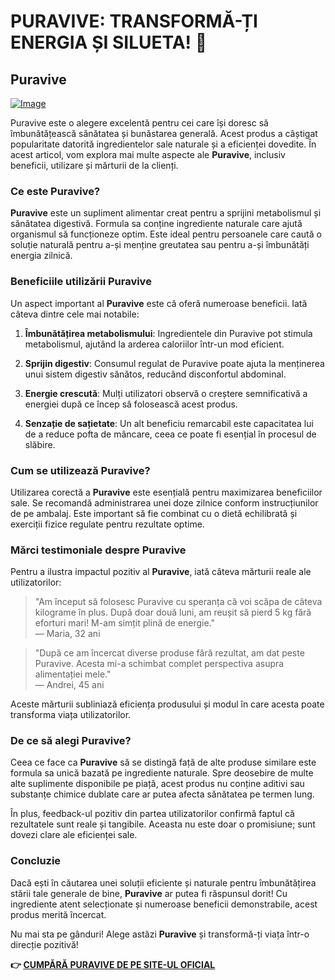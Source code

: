 # PURAVIVE: TRANSFORMĂ-ȚI ENERGIA ȘI SILUETA! 🌟

## Puravive

[![Image](https://puravive.com/assets/images/full-product.png)](https://gchaffi.com/6iXRKpd9)

Puravive este o alegere excelentă pentru cei care își doresc să îmbunătățească sănătatea și bunăstarea generală. Acest produs a câștigat popularitate datorită ingredientelor sale naturale și a eficienței dovedite. În acest articol, vom explora mai multe aspecte ale **Puravive**, inclusiv beneficii, utilizare și mărturii de la clienți.

### Ce este Puravive?

**Puravive** este un supliment alimentar creat pentru a sprijini metabolismul și sănătatea digestivă. Formula sa conține ingrediente naturale care ajută organismul să funcționeze optim. Este ideal pentru persoanele care caută o soluție naturală pentru a-și menține greutatea sau pentru a-și îmbunătăți energia zilnică.

### Beneficiile utilizării Puravive

Un aspect important al **Puravive** este că oferă numeroase beneficii. Iată câteva dintre cele mai notabile:

1. **Îmbunătățirea metabolismului**: Ingredientele din Puravive pot stimula metabolismul, ajutând la arderea caloriilor într-un mod eficient.
   
2. **Sprijin digestiv**: Consumul regulat de Puravive poate ajuta la menținerea unui sistem digestiv sănătos, reducând disconfortul abdominal.
   
3. **Energie crescută**: Mulți utilizatori observă o creștere semnificativă a energiei după ce încep să folosească acest produs.

4. **Senzație de sațietate**: Un alt beneficiu remarcabil este capacitatea lui de a reduce pofta de mâncare, ceea ce poate fi esențial în procesul de slăbire.

### Cum se utilizează Puravive?

Utilizarea corectă a **Puravive** este esențială pentru maximizarea beneficiilor sale. Se recomandă administrarea unei doze zilnice conform instrucțiunilor de pe ambalaj. Este important să fie combinat cu o dietă echilibrată și exerciții fizice regulate pentru rezultate optime.

### Mărci testimoniale despre Puravive

Pentru a ilustra impactul pozitiv al **Puravive**, iată câteva mărturii reale ale utilizatorilor:

> "Am început să folosesc Puravive cu speranța că voi scăpa de câteva kilograme în plus. După doar două luni, am reușit să pierd 5 kg fără eforturi mari! M-am simțit plină de energie."  
> — Maria, 32 ani

> "După ce am încercat diverse produse fără rezultat, am dat peste Puravive. Acesta mi-a schimbat complet perspectiva asupra alimentației mele."  
> — Andrei, 45 ani

Aceste mărturii subliniază eficiența produsului și modul în care acesta poate transforma viața utilizatorilor.

### De ce să alegi Puravive?

Ceea ce face ca **Puravive** să se distingă față de alte produse similare este formula sa unică bazată pe ingrediente naturale. Spre deosebire de multe alte suplimente disponibile pe piață, acest produs nu conține aditivi sau substanțe chimice dublate care ar putea afecta sănătatea pe termen lung.

În plus, feedback-ul pozitiv din partea utilizatorilor confirmă faptul că rezultatele sunt reale și tangibile. Aceasta nu este doar o promisiune; sunt dovezi clare ale eficienței sale.

### Concluzie

Dacă ești în căutarea unei soluții eficiente și naturale pentru îmbunătățirea stării tale generale de bine, **Puravive** ar putea fi răspunsul dorit! Cu ingrediente atent selecționate și numeroase beneficii demonstrabile, acest produs merită încercat.

Nu mai sta pe gânduri! Alege astăzi **Puravive** și transformă-ți viața într-o direcție pozitivă!



**👉 [CUMPĂRĂ PURAVIVE DE PE SITE-UL OFICIAL](https://gchaffi.com/6iXRKpd9)**